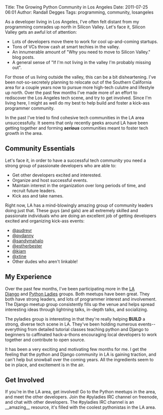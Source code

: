 Title: The Growing Python Community in Los Angeles
Date: 2011-07-25 06:01
Author: Randall Degges
Tags: programming, community, losangeles


As a developer living in Los Angeles, I've often felt distant from my
programming comrades up north in Silicon Valley. Let's face it, Silicon Valley
gets an awful lot of attention:

-   Lots of developers move there to work for cool up-and-coming startups.
-   Tons of VCs throw cash at smart techies in the valley.
-   An innumerable amount of "Why you need to move to Silicon Valley." blog
    posts.
-   A general sense of "If I'm not living in the valley I'm probably missing
    out".

For those of us living outside the valley, this can be a bit disheartening. I've
been not-so-secretely planning to relocate out of the Southern California area
for a couple years now to pursue more high-tech culutre and lifestyle up north.
Over the past few months I've made more of an effort to rediscover the Los
Angeles tech scene, and try to get involved. Since I'm living here, I might as
well do my best to help build and foster a kick-ass programmer community.

In the past I've tried to find cohesive tech communities in the LA area
unsuccessfully. It seems that only recently geeks around LA have been getting
together and forming ***serious*** communities meant to foster tech growth in
the area.


## Community Essentials

Let's face it, in order to have a successful tech community you need a strong
group of passionate developers who are able to:

-   Get other developers excited and interested.
-   Organize and host successful events.
-   Maintain interest in the organization over long periods of time, and recruit
    future leaders.
-   Kick ass and take names.

Right now, LA has a mind-blowingly amazing group of community leaders doing just
that. These guys (and gals) are all extremely skilled and passionate individuals
who are doing an excellent job of getting developers excited and organizing
kick-ass events:

-   [@audreyr][]
-   [@pydanny][]
-   [@sandymahalo][]
-   [@estherbester][]
-   [@kjam][]
-   [@xtine][]
-   Other dudes who aren't linkable!


## My Experience

Over the past few months, I've been participating more in the [LA Django][] and
[Python Ladies][] groups. Both meetups have been great. They both have strong
leaders, and lots of programmer interest and involvement. The Django meetup
group consistently fills up the venue and helps spread interesting ideas through
lightning talks, in-depth talks, and socializing.

The pyladies group is interesting in that they're really helping **BUILD** a
strong, diverse tech scene in LA. They've been holding numerous
events--everything from detailed tutorial classes teaching python and Django to
beginners to caffinated hack-a-thons encouraging local developers to work
together and contribute to open source.

It has been a very exciting and motivating few months for me. I get the feeling
that the python and Django community in LA is gaining traction, and can't help
but snowball over the coming years. All the ingredients seem to be in place, and
excitement is in the air.


## Get Involved

If you're in the LA area, get involved! Go to the Python meetups in the area,
and meet the other developers. Join the \#pyladies IRC channel on freenode, and
chat with other developers. The \#pyladies IRC channel is an \_\_amazing\_\_
resource, it's filled with the coolest pythonistas in the LA area.


  [@audreyr]: http://twitter.com/#!/audreyr
  [@pydanny]: http://twitter.com/#!/pydanny
  [@sandymahalo]: http://twitter.com/#!/sandymahalo
  [@estherbester]: http://twitter.com/#!/estherbester
  [@kjam]: http://twitter.com/#!/kjam
  [@xtine]: http://twitter.com/#!/xtine
  [LA Django]: http://www.meetup.com/ladjango/ "LA Django"
  [Python Ladies]: http://pyladies.com/ "pyladies"
